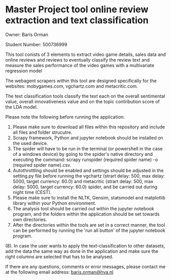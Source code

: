 # Master Project tool online review extraction and text classification


Owner: Baris Orman

Student Number: 500736999

This tool conists of 3 elements to extract video game details, sales data and online reviews and reviews to eventually classify the review text and measure the sales performance of the video games with a multivariate regression model

The webagent scrapers within this tool are designed specifically for the websites: mobygames.com, vgchartz.com and metacritic.com.

The text classification tools classify the text each on the overall sentimental value, overall innovativeness value and on the topic contribution score of the LDA model.

Please note the following before running the application:

1. Please make sure to download all files within this repository and include all files and folder strucutre.
2. Scrapy framework, Python and jupyter notebook should be installed on the used device.
3. The spider will have to be run in the terminal (or powershell in the case of a windows device) by going to the spider's native directory and executing the command: scrapy runspider (required spider name) -o (required spider name).csv.
4. Autothrottling should be enabled and settings should be adjusted in the setting.py file before running the vgchartz (strart delay: 500, max delay: 5000, target currency: 60.0) and metacritic (strart delay: 500, max delay: 5000, target currency: 60.0) spider, and be carried out during night time (CEST).
5. Please make sure to install the NLTK, Gensim, statsmodel and matplotlib library within your Python environment.
6. The analysis tool should be carried out within the jupyter notebook program, and the folders within the application should be set towards own directories.
7. After the directories within the tools are set in a correct manner, the tool can be performed by running the 'run all button' of the jupyter notebook program.

(8). In case the user wants to apply the text-classification to other datasets, add the data the same way as done in the application and make sure the right columns are selected that has to be analysed.

If there are any questions, comments or error messages, please contact me at the following email address: baris.orman@hva.nl
